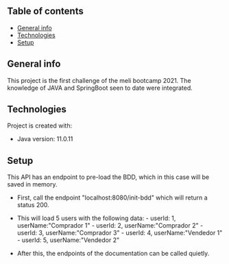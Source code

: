 ## Table of contents
* [General info](#general-info)
* [Technologies](#technologies)
* [Setup](#setup)

## General info
This project is the first challenge of the meli bootcamp 2021. The knowledge of JAVA and SpringBoot seen to date were integrated.
	
## Technologies
Project is created with:
* Java version: 11.0.11
	
## Setup
This API has an endpoint to pre-load the BDD, which in this case will be saved in memory.

- First, call the endpoint "localhost:8080/init-bdd" which will return a status 200.
- This will load 5 users with the following data:
                                                - userId: 1, userName:"Comprador 1"
                                                - userId: 2, userName:"Comprador 2"
                                                - userId: 3, userName:"Comprador 3"
                                                - userId: 4, userName:"Vendedor 1"
                                                - userId: 5, userName:"Vendedor 2"

- After this, the endpoints of the documentation can be called quietly.


